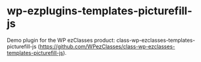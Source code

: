 wp-ezplugins-templates-picturefill-js
=====================================

Demo plugin for the WP ezClasses product: class-wp-ezclasses-templates-picturefill-js (https://github.com/WPezClasses/class-wp-ezclasses-templates-picturefill-js).
